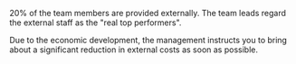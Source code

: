 20% of the team members are provided externally. The team leads regard the external staff as the &quot;real top performers&quot;.

Due to the economic development, the management instructs you to bring about a significant reduction in external costs as soon as possible.
